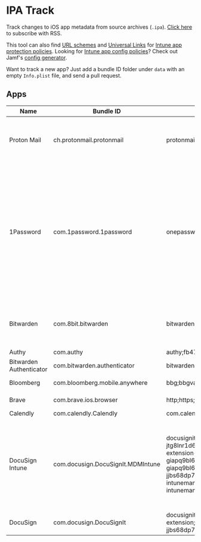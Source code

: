 # IPA Track

Track changes to iOS app metadata from source archives (`.ipa`). [Click here](https://github.com/pl4nty/ipa-track/commits/main.atom) to subscribe with RSS.

This tool can also find [URL schemes](https://github.com/search?q=repo%3Apl4nty%2Fipa-track%20%22CFBundleURLSchemes%22&type=code) and [Universal Links](https://github.com/search?q=repo%3Apl4nty%2Fipa-track+%22associated-domains%22&type=code) for [Intune app protection policies](https://learn.microsoft.com/en-us/mem/intune/apps/app-protection-policy-settings-ios). Looking for [Intune app config policies](https://learn.microsoft.com/en-us/mem/intune/apps/app-configuration-policies-use-ios)? Check out Jamf's [config generator](https://beta.appconfig.jamfresearch.com/generator).

Want to track a new app? Just add a bundle ID folder under `data` with an empty `Info.plist` file, and send a pull request.

## Apps

| Name       | Bundle ID                     | URL Schemes         | Universal Links                                                                 |
|------------|-------------------------------|---------------------|--------------------------------------------------------------------------------|
| Proton Mail | ch.protonmail.protonmail      | protonmail;mailto   | http://proton.me/*, https://proton.me/*, http://account.protonmail.com/*, https://account.protonmail.com/*, http://account.proton.me/*, https://account.proton.me/* |
| 1Password  | com.1password.1password        | onepassword;onepassword8;otpauth;otpauth-apple | http://1password.com/*, https://1password.com/*, http://*.1password.com/*, https://*.1password.com/*, http://b5dev.com/*, https://b5dev.com/*, http://b5test.com/*, https://b5test.com/*, http://b5dev.ca/*, https://b5dev.ca/*, http://*.b5dev.com/*, https://*.b5dev.com/*, http://*.b5test.com/*, https://*.b5test.com/*, http://*.b5dev.ca/*, https://*.b5dev.ca/*, http://*.b5rev.ca/*, https://*.b5rev.ca/* |
| Bitwarden  | com.8bit.bitwarden             | bitwarden;org-appextension-feature-password-management;otpauth | http://*.bitwarden.com/*, https://*.bitwarden.com/*, http://*.bitwarden.eu/*, https://*.bitwarden.eu/*, http://*.bitwarden.pw/*, https://*.bitwarden.pw/* |
| Authy      | com.authy                      | authy;fb478660785554616;otpauth |                                                                                 |
| Bitwarden Authenticator | com.bitwarden.authenticator | bitwarden |                                                                                 |
| Bloomberg  | com.bloomberg.mobile.anywhere  | bbg;bbgvappstore    | http://blinks.bloomberg.com/*, https://blinks.bloomberg.com/*                   |
| Brave      | com.brave.ios.browser          | http;https;brave    | http://vpn.brave.com/*, https://vpn.brave.com/*                                 |
| Calendly   | com.calendly.Calendly          | com.calendly.app    |                                                                                 |
| DocuSign Intune | com.docusign.DocuSignIt.MDMIntune | docusignit;docusignit-intunemam;docusign-v1;docusign-v1-intunemam;db-jtg8lnr1d6xz9ri;db-jtg8lnr1d6xz9ri-intunemam;appx;appx-intunemam;signwithdocusign-extension;signwithdocusign-extension-intunemam;com.googleusercontent.apps.529120587856-giapq9bl6qtn2ec5l8up6vtbdou6sp8a;com.googleusercontent.apps.529120587856-giapq9bl6qtn2ec5l8up6vtbdou6sp8a-intunemam;boxsdk-jjbs68dp748qf20xk2xpxg8thhfhod2p;boxsdk-jjbs68dp748qf20xk2xpxg8thhfhod2p-intunemam;msauth.com.docusign.DocuSignIt.MDMIntune;msauth.com.docusign.DocuSignIt.MDMIntune-intunemam;msauth.com.microsoft.intunemam;msauth.com.microsoft.intunemam-intunemam | http://*.docusign.net/*, https://*.docusign.net/*, http://*.docusign.com/*, https://*.docusign.com/*, http://account-s.docusign.com/*, https://account-s.docusign.com/*, http://account-d.docusign.com/*, https://account-d.docusign.com/*, http://*.account.docusign.com/*, https://*.account.docusign.com/* |
| DocuSign   | com.docusign.DocuSignIt        | docusignit;docusign-v1;db-jtg8lnr1d6xz9ri;appx;signwithdocusign-extension;com.googleusercontent.apps.529120587856-giapq9bl6qtn2ec5l8up6vtbdou6sp8a;boxsdk-jjbs68dp748qf20xk2xpxg8thhfhod2p;msauth.com.docusign.DocuSignIt |                                                                                 |
